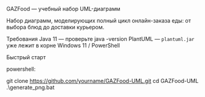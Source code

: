 GAZFood — учебный набор UML-диаграмм

Набор диаграмм, моделирующих полный цикл онлайн-заказа еды: от
выбора блюд до доставки курьером.

Требования
Java 11 — проверьте java -version
PlantUML — `plantuml.jar` уже лежит в корне
Windows 11 / PowerShell

Быстрый старт

powershell:

git clone https://github.com/yourname/GAZFood-UML.git
cd GAZFood-UML
.\generate_png.bat
